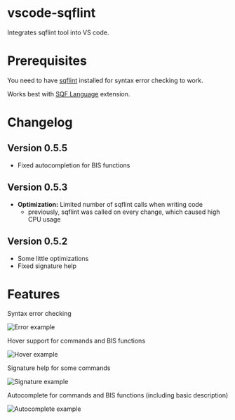 # vscode-sqflint
Integrates sqflint tool into VS code.

# Prerequisites
You need to have [sqflint](https://github.com/SkaceKamen/sqflint/releases) installed for syntax error checking to work.

Works best with [SQF Language](https://marketplace.visualstudio.com/items?itemName=Armitxes.sqf) extension.

# Changelog

## Version 0.5.5
 * Fixed autocompletion for BIS functions

## Version 0.5.3

 * **Optimization:** Limited number of sqflint calls when writing code
   * previously, sqflint was called on every change, which caused high CPU usage

## Version 0.5.2

 * Some little optimizations
 * Fixed signature help

# Features

Syntax error checking

![Error example](http://sqflint.zipek.cz/images/sqflint-error.png)

Hover support for commands and BIS functions

![Hover example](http://sqflint.zipek.cz/images/sqflint-hover.png)

Signature help for some commands

![Signature example](http://sqflint.zipek.cz/images/sqflint-signature.png)

Autocomplete for commands and BIS functions (including basic description)

![Autocomplete example](http://sqflint.zipek.cz/images/sqflint-autocomplete.png)